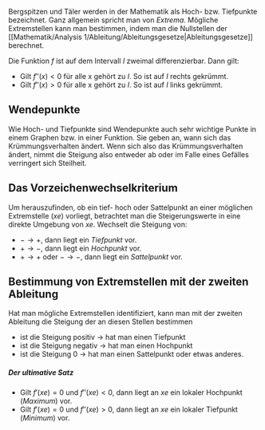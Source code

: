 Bergspitzen und Täler werden in der Mathematik als Hoch- bzw. Tiefpunkte bezeichnet. Ganz allgemein spricht man von *Extrema*.
Mögliche Extremstellen kann man bestimmen, indem man die Nullstellen der [[Mathematik/Analysis 1/Ableitung/Ableitungsgesetze|Ableitungsgesetze]] berechnet.

Die Funktion $f$ ist auf dem Intervall $I$ zweimal differenzierbar. Dann gilt:
- Gilt $f ''(x) < 0$ für alle x gehört zu $I$. So ist auf $I$ rechts gekrümmt.
- Gilt $f ''(x)> 0$ für alle x gehört zu $I$. So ist auf $I$ links gekrümmt.

## Wendepunkte

Wie Hoch- und Tiefpunkte sind Wendepunkte auch sehr wichtige Punkte in einem Graphen bzw. in einer Funktion. Sie geben an, wann sich das Krümmungsverhalten ändert. Wenn sich also das Krümmungsverhalten ändert, nimmt die Steigung also entweder ab oder im Falle eines Gefälles verringert sich Steilheit.

## Das Vorzeichenwechselkriterium

Um herauszufinden, ob ein tief- hoch oder Sattelpunkt an einer möglichen Extremstelle ($xe$) vorliegt, betrachtet man die Steigerungswerte in eine direkte Umgebung von $xe$.
Wechselt die Steigung von:
- $- \to +$, dann liegt ein *Tiefpunkt* vor.
- $+ \to -$, dann liegt ein *Hochpunkt* vor.
- $+ \to +$ oder $- \to -$, dann liegt ein *Sattelpunkt* vor.

 
## Bestimmung von Extremstellen mit der zweiten Ableitung

Hat man mögliche Extremstellen identifiziert, kann man mit der zweiten Ableitung die Steigung der an diesen Stellen bestimmen
- ist die Steigung positiv → hat man einen Tiefpunkt
- ist die Steigung negativ → hat man einen Hochpunkt
- ist die Steigung 0 → hat man einen Sattelpunkt oder etwas anderes.

##### Der ultimative Satz
- Gilt $f '(xe) = 0$ und $f ''(xe)<0$, dann liegt an $xe$ ein lokaler Hochpunkt (*Maximum*) vor.
- Gilt $f '(xe)= 0$ und $f ''(xe)>0$, dann liegt an $xe$ ein lokaler Tiefpunkt (*Minimum*) vor.